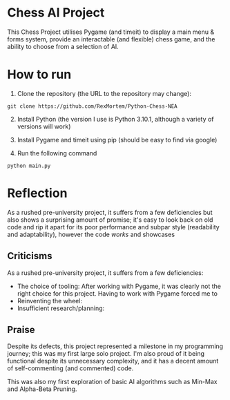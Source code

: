 # Chess AI Project

This Chess Project utilises Pygame (and timeit) to display a main menu & forms system, provide an interactable (and flexible) chess game, and the ability to choose from a selection of AI. 

# How to run 

1) Clone the repository (the URL to the repository may change):
```
git clone https://github.com/RexMortem/Python-Chess-NEA 
```

2) Install Python (the version I use is Python 3.10.1, although a variety of versions will work)

3) Install Pygame and timeit using pip (should be easy to find via google)

4) Run the following command 

```
python main.py
```

# Reflection

As a rushed pre-university project, it suffers from a few deficiencies but also shows a surprising amount of promise; it's easy to look back on old code and rip it apart for its poor performance and subpar style (readability and adaptability), however the code *works* and showcases 

## Criticisms 

As a rushed pre-university project, it suffers from a few deficiencies:
- The choice of tooling: After working with Pygame, it was clearly not the right choice for this project. Having to work with Pygame forced me to 
- Reinventing the wheel: 
- Insufficient research/planning: 

## Praise 

Despite its defects, this project represented a milestone in my programming journey; this was my first large solo project. 
I'm also proud of it being functional despite its unnecessary complexity, and it has a decent amount of self-commenting (and commented) code. 

This was also my first exploration of basic AI algorithms such as Min-Max and Alpha-Beta Pruning. 